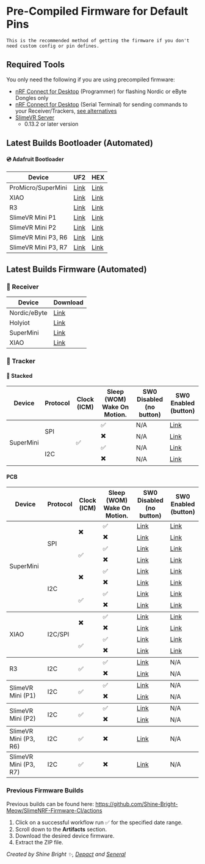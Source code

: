 <link rel="stylesheet" href="assets/css/smol-slimes.css">

# Pre-Compiled Firmware for Default Pins

```admonish important
This is the recommended method of getting the firmware if you don't need custom config or pin defines.
```

## Required Tools

You only need the following if you are using precompiled firmware:
* <a href="https://www.nordicsemi.com/Products/Development-tools/nRF-Connect-for-Desktop">nRF Connect for Desktop</a> (Programmer) for flashing Nordic or eByte Dongles only
* <a href="https://www.nordicsemi.com/Products/Development-tools/nRF-Connect-for-Desktop">nRF Connect for Desktop</a> (Serial Terminal) for sending commands to your Receiver/Trackers, [see alternatives](#accessing-the-serial-console)
* <a href="https://slimevr.dev/download">SlimeVR Server</a>
    * 0.13.2 or later version

## Latest Builds Bootloader (Automated)

#### 💿 Adafruit Bootloader
| Device               | UF2 | HEX |
| ------------------ | ---- | ---- |
| ProMicro/SuperMini | [Link](https://github.com/SlimeVR/Adafruit_nRF52_Bootloader/releases/download/0.9.2-SlimeVR.6/update-slimenrf_promicro_bootloader-0.9.2-SlimeVR.6_nosd.uf2) | [Link](https://github.com/SlimeVR/Adafruit_nRF52_Bootloader/releases/download/0.9.2-SlimeVR.6/slimenrf_promicro_bootloader-0.9.2-SlimeVR.6_s140_7.3.0.hex) |
| XIAO | [Link](https://github.com/SlimeVR/Adafruit_nRF52_Bootloader/releases/download/0.9.2-SlimeVR.6/update-slimenrf_xiao_sense_bootloader-0.9.2-SlimeVR.6_nosd.uf2) | [Link](https://github.com/SlimeVR/Adafruit_nRF52_Bootloader/releases/download/0.9.2-SlimeVR.6/slimenrf_xiao_sense_bootloader-0.9.2-SlimeVR.6_s140_7.3.0.hex) |
| R3 | [Link](https://github.com/SlimeVR/Adafruit_nRF52_Bootloader/releases/download/0.9.2-SlimeVR.6/update-slimenrf_tracker_r3_bootloader-0.9.2-SlimeVR.6_nosd.uf2) | [Link](https://github.com/SlimeVR/Adafruit_nRF52_Bootloader/releases/download/0.9.2-SlimeVR.6/slimenrf_tracker_r3_bootloader-0.9.2-SlimeVR.6_s140_7.3.0.hex) |
| SlimeVR Mini P1 | [Link](https://github.com/SlimeVR/Adafruit_nRF52_Bootloader/releases/download/0.9.2-SlimeVR.6/update-slimevr_mini_p1_bootloader-0.9.2-SlimeVR.6_nosd.uf2) | [Link](https://github.com/SlimeVR/Adafruit_nRF52_Bootloader/releases/download/0.9.2-SlimeVR.6/slimevr_mini_p1_bootloader-0.9.2-SlimeVR.6_s140_7.3.0.hex) |
| SlimeVR Mini P2 | [Link](https://github.com/SlimeVR/Adafruit_nRF52_Bootloader/releases/download/0.9.2-SlimeVR.6/update-slimevr_mini_p2_bootloader-0.9.2-SlimeVR.6_nosd.uf2) | [Link](https://github.com/SlimeVR/Adafruit_nRF52_Bootloader/releases/download/0.9.2-SlimeVR.6/slimevr_mini_p2_bootloader-0.9.2-SlimeVR.6_s140_7.3.0.hex) |
| SlimeVR Mini P3, R6| [Link](https://github.com/SlimeVR/Adafruit_nRF52_Bootloader/releases/download/0.9.2-SlimeVR.6/update-slimevr_mini_p3r6_bootloader-0.9.2-SlimeVR.6_nosd.uf2) | [Link](https://github.com/SlimeVR/Adafruit_nRF52_Bootloader/releases/download/0.9.2-SlimeVR.6/slimevr_mini_p3r6_bootloader-0.9.2-SlimeVR.6_s140_7.3.0.hex) |
| SlimeVR Mini P3, R7 | [Link](https://github.com/SlimeVR/Adafruit_nRF52_Bootloader/releases/download/0.9.2-SlimeVR.6/update-slimevr_mini_p3r7_bootloader-0.9.2-SlimeVR.6_nosd.uf2) | [Link](https://github.com/SlimeVR/Adafruit_nRF52_Bootloader/releases/download/0.9.2-SlimeVR.6/slimevr_mini_p3r7_bootloader-0.9.2-SlimeVR.6_s140_7.3.0.hex) |

## Latest Builds Firmware (Automated)

### 📡 Receiver

| Device       | Download                                                                                                                             |
| ------------ | ------------------------------------------------------------------------------------------------------------------------------------ |
| Nordic/eByte | [Link](https://github.com/Shine-Bright-Meow/SlimeNRF-Firmware-CI/releases/download/latest/SlimeNRF_Nordic_eByte_Dongle_Receiver.hex) |
| Holyiot      | [Link](https://github.com/Shine-Bright-Meow/SlimeNRF-Firmware-CI/releases/download/latest/SlimeNRF_Holyiot_Dongle_Receiver.hex)      |
| SuperMini    | [Link](https://github.com/Shine-Bright-Meow/SlimeNRF-Firmware-CI/releases/download/latest/SlimeNRF_SuperMini_Receiver.uf2)           |
| XIAO         | [Link](https://github.com/Shine-Bright-Meow/SlimeNRF-Firmware-CI/releases/download/latest/SlimeNRF_XIAO_Receiver.uf2)                |

### 🏃 Tracker

#### 🥪 Stacked

<div class="table-wrapper">
  <table>
    <thead>
      <tr>
        <th>Device</th>
        <th>Protocol</th>
        <th>Clock (ICM)</th>
        <th>
          Sleep
          <span class="tooltip-text-container">
            (WOM)
            <span class="tooltip-text"> Wake On Motion. </span>
          </span>
        </th>
        <th>
            SW0 Disabled
            <br/>
            (no button)
        </th>
        <th>
            SW0 Enabled
            <br/>
            (button)
        </th>
      </tr>
    </thead>
    <tbody>
      <!-- SuperMini, stacked -->
      <tr>
        <td rowspan="4">SuperMini</td>
        <td rowspan="2">SPI</td>
        <td rowspan="4">✅</td>
        <td>✅</td>
        <td>N/A</td>
        <td>
          <a href="https://github.com/Shine-Bright-Meow/SlimeNRF-Firmware-CI/releases/download/latest/SlimeNRF_Tracker_SPI_StackedSmol.uf2" target="_blank">Link</a>
        </td>
      </tr>
      <tr>
        <td>✖️</td>
        <td>N/A</td>
        <td>
          <a href="https://github.com/Shine-Bright-Meow/SlimeNRF-Firmware-CI/releases/download/latest/SlimeNRF_Tracker_NoSleep_SPI_StackedSmol.uf2" target="_blank">Link</a>
        </td>
      </tr>
      <tr>
        <td rowspan="2">I2C</td>
        <td>✅</td>
        <td>N/A</td>
        <td>
          <a href="https://github.com/Shine-Bright-Meow/SlimeNRF-Firmware-CI/releases/download/latest/SlimeNRF_Tracker_I2C_StackedSmol.uf2" target="_blank">Link</a>
        </td>
      </tr>
      <tr>
        <td>✖️</td>
        <td>N/A</td>
        <td>
          <a href="https://github.com/Shine-Bright-Meow/SlimeNRF-Firmware-CI/releases/download/latest/SlimeNRF_Tracker_NoSleep_I2C_StackedSmol.uf2" target="_blank">Link</a>
        </td>
      </tr>
    </tbody>
  </table>
</div>

#### PCB

<div class="table-wrapper">
   <table>
      <thead>
         <tr>
            <th>Device</th>
            <th>Protocol</th>
            <th>Clock (ICM)</th>
            <th>
               Sleep
               <span class="tooltip-text-container">
               (WOM)
               <span class="tooltip-text"> Wake On Motion. </span>
               </span>
            </th>
            <th>
               SW0 Disabled
               <br/>
               (no button)
            </th>
            <th>
               SW0 Enabled
               <br/>
               (button)
            </th>
         </tr>
      </thead>
      <!-- SuperMini, SPI, not stacked -->
      <tr>
         <td rowspan="8">SuperMini</td>
         <td rowspan="4">SPI</td>
         <td rowspan="2">✖️</td>
         <td>✅</td>
         <td>
            <a href="https://github.com/Shine-Bright-Meow/SlimeNRF-Firmware-CI/releases/download/latest/SlimeNRF_Tracker_SPI_SuperMini.uf2">Link</a>
         </td>
         <td>
            <a href="https://github.com/Shine-Bright-Meow/SlimeNRF-Firmware-CI/releases/download/latest/SlimeNRF_Tracker_SW0_SPI_SuperMini.uf2">Link</a>
         </td>
      </tr>
      <tr>
         <!-- SuperMini, SPI, not stacked, no sleep -->
         <td>✖️</td>
         <td>
            <a href="https://github.com/Shine-Bright-Meow/SlimeNRF-Firmware-CI/releases/download/latest/SlimeNRF_Tracker_NoSleep_SPI_SuperMini.uf2">Link</a>
         </td>
         <td>
            <a href="https://github.com/Shine-Bright-Meow/SlimeNRF-Firmware-CI/releases/download/latest/SlimeNRF_Tracker_SW0_NoSleep_SPI_SuperMini.uf2">Link</a>
         </td>
      </tr>
      <tr>
         <!-- SuperMini, SPI, not stacked, clk, sleep -->
         <td rowspan="2">✅</td>
         <td>✅</td>
         <td>
            <a href="https://github.com/Shine-Bright-Meow/SlimeNRF-Firmware-CI/releases/download/latest/SlimeNRF_Tracker_CLK_SPI_SuperMini.uf2">Link</a>
         </td>
         <td>
            <a href="https://github.com/Shine-Bright-Meow/SlimeNRF-Firmware-CI/releases/download/latest/SlimeNRF_Tracker_SW0_CLK_SPI_SuperMini.uf2">Link</a>
         </td>
      </tr>
      <tr>
         <!-- SuperMini, SPI, not stacked, clk, no sleep -->
         <td>✖️</td>
         <td>
            <a href="https://github.com/Shine-Bright-Meow/SlimeNRF-Firmware-CI/releases/download/latest/SlimeNRF_Tracker_NoSleepCLK_SPI_SuperMini.uf2">Link</a>
         </td>
         <td>
            <a href="https://github.com/Shine-Bright-Meow/SlimeNRF-Firmware-CI/releases/download/latest/SlimeNRF_Tracker_SW0_NoSleepCLK_SPI_SuperMini.uf2">Link</a>
         </td>
      </tr>
      <!-- SuperMini, I2C, not stacked -->
      <tr>
         <td rowspan="4">I2C</td>
         <td rowspan="2">✖️</td>
         <td>✅</td>
         <td>
            <a href="https://github.com/Shine-Bright-Meow/SlimeNRF-Firmware-CI/releases/download/latest/SlimeNRF_Tracker_I2C_SuperMini.uf2">Link</a>
         </td>
         <td>
            <a href="https://github.com/Shine-Bright-Meow/SlimeNRF-Firmware-CI/releases/download/latest/SlimeNRF_Tracker_SW0_I2C_SuperMini.uf2">Link</a>
         </td>
      </tr>
      <tr>
         <td>✖️</td>
         <td>
            <a href="https://github.com/Shine-Bright-Meow/SlimeNRF-Firmware-CI/releases/download/latest/SlimeNRF_Tracker_NoSleep_I2C_SuperMini.uf2">Link</a>
         </td>
         <td>
            <a href="https://github.com/Shine-Bright-Meow/SlimeNRF-Firmware-CI/releases/download/latest/SlimeNRF_Tracker_SW0_NoSleep_I2C_SuperMini.uf2">Link</a>
         </td>
      </tr>
      <tr>
         <td rowspan="2">✅</td>
         <td>✅</td>
         <td>
            <a href="https://github.com/Shine-Bright-Meow/SlimeNRF-Firmware-CI/releases/download/latest/SlimeNRF_Tracker_CLK_I2C_SuperMini.uf2">Link</a>
         </td>
         <td>
            <a href="https://github.com/Shine-Bright-Meow/SlimeNRF-Firmware-CI/releases/download/latest/SlimeNRF_Tracker_SW0_CLK_I2C_SuperMini.uf2">Link</a>
         </td>
      </tr>
      <tr>
         <td>✖️</td>
         <td>
            <a href="https://github.com/Shine-Bright-Meow/SlimeNRF-Firmware-CI/releases/download/latest/SlimeNRF_Tracker_NoSleepCLK_I2C_SuperMini.uf2">Link</a>
         </td>
         <td>
            <a href="https://github.com/Shine-Bright-Meow/SlimeNRF-Firmware-CI/releases/download/latest/SlimeNRF_Tracker_SW0_NoSleepCLK_I2C_SuperMini.uf2">Link</a>
         </td>
      </tr>
      </tbody>
      <tbody>
         <!-- XIAO -->
         <tr>
            <td rowspan="4">XIAO</td>
            <td rowspan="4">I2C/SPI</td>
            <td rowspan="2">✖️</td>
            <td>✅</td>
            <td>
               <a href="https://github.com/Shine-Bright-Meow/SlimeNRF-Firmware-CI/releases/download/latest/SlimeNRF_Tracker_XIAO.uf2">Link</a>
            </td>
            <td>
               <a href="https://github.com/Shine-Bright-Meow/SlimeNRF-Firmware-CI/releases/download/latest/SlimeNRF_Tracker_SW0_XIAO.uf2">Link</a>
            </td>
         </tr>
         <tr>
            <td>✖️</td>
            <td>
               <a href="https://github.com/Shine-Bright-Meow/SlimeNRF-Firmware-CI/releases/download/latest/SlimeNRF_Tracker_NoSleep_XIAO.uf2">Link</a>
            </td>
            <td>
               <a href="https://github.com/Shine-Bright-Meow/SlimeNRF-Firmware-CI/releases/download/latest/SlimeNRF_Tracker_SW0_NoSleep_XIAO.uf2">Link</a>
            </td>
         </tr>
         <tr>
            <td rowspan="2">✅</td>
            <td>✅</td>
            <td>
               <a href="https://github.com/Shine-Bright-Meow/SlimeNRF-Firmware-CI/releases/download/latest/SlimeNRF_Tracker_CLK_XIAO.uf2">Link</a>
            </td>
            <td>
               <a href="https://github.com/Shine-Bright-Meow/SlimeNRF-Firmware-CI/releases/download/latest/SlimeNRF_Tracker_SW0_CLK_XIAO.uf2">Link</a>
            </td>
         </tr>
         <tr>
            <td>✖️</td>
            <td>
               <a href="https://github.com/Shine-Bright-Meow/SlimeNRF-Firmware-CI/releases/download/latest/SlimeNRF_Tracker_NoSleepCLK_XIAO.uf2">Link</a>
            </td>
            <td>
               <a href="https://github.com/Shine-Bright-Meow/SlimeNRF-Firmware-CI/releases/download/latest/SlimeNRF_Tracker_SW0_NoSleepCLK_XIAO.uf2">Link</a>
            </td>
         </tr>
      </tbody>
      <tbody>
         <!-- R3 -->
         <tr>
            <td rowspan="2">R3</td>
            <td rowspan="2">I2C</td>
            <td rowspan="2">✅</td>
            <td>✅</td>
            <td>
               <a href="https://github.com/Shine-Bright-Meow/SlimeNRF-Firmware-CI/releases/download/latest/SlimeNRF_Tracker_R3.uf2">Link</a>
            </td>
            <td>N/A</td>
         </tr>
         <tr>
            <td>✖️</td>
            <td>
               <a href="https://github.com/Shine-Bright-Meow/SlimeNRF-Firmware-CI/releases/download/latest/SlimeNRF_Tracker_NoSleep_R3.uf2">Link</a>
            </td>
            <td>N/A</td>
         </tr>
      </tbody>
      <tbody>
         <!-- SlimeVR Mini (P1) -->
         <tr>
            <td rowspan="2">SlimeVR Mini (P1)</td>
            <td rowspan="2">I2C</td>
            <td rowspan="2">✅</td>
            <td>✅</td>
            <td>
               <a href="https://github.com/Shine-Bright-Meow/SlimeNRF-Firmware-CI/releases/download/latest/SlimeNRF_Tracker_SlimevrMini.uf2">Link</a>
            </td>
            <td>N/A</td>
         </tr>
         <tr>
            <td>✖️</td>
            <td>
               <a href="https://github.com/Shine-Bright-Meow/SlimeNRF-Firmware-CI/releases/download/latest/SlimeNRF_Tracker_NoSleep_SlimevrMini.uf2">Link</a>
            </td>
            <td>N/A</td>
         </tr>
      </tbody>
      <tbody>
         <!-- SlimeVR Mini (P2) -->
         <tr>
            <td rowspan="2">SlimeVR Mini (P2)</td>
            <td rowspan="2">I2C</td>
            <td rowspan="2">✅</td>
            <td>✅</td>
            <td>
               <a href="https://github.com/Shine-Bright-Meow/SlimeNRF-Firmware-CI/releases/download/latest/SlimeNRF_Tracker_SlimevrMini2.uf2">Link</a>
            </td>
            <td>N/A</td>
         </tr>
         <tr>
            <td>✖️</td>
            <td>
               <a href="https://github.com/Shine-Bright-Meow/SlimeNRF-Firmware-CI/releases/download/latest/SlimeNRF_Tracker_NoSleep_SlimevrMini2.uf2">Link</a>
            </td>
            <td>N/A</td>
         </tr>
      </tbody>
      <tbody>
         <!-- SlimeVR Mini (P3, R6) -->
         <tr>
            <td>SlimeVR Mini (P3, R6)</td>
            <td>I2C</td>
            <td>✅</td>
            <td>✖️</td>
            <td>
               <a href="https://github.com/Shine-Bright-Meow/SlimeNRF-Firmware-CI/releases/download/latest/SlimeNRF_Tracker_NoSleep_SlimevrMini3_R6.uf2">Link</a>
            </td>
            <td>N/A</td>
         </tr>
      </tbody>
      <tbody>
         <!-- SlimeVR Mini (P3, R7) -->
         <tr>
            <td>SlimeVR Mini (P3, R7)</td>
            <td>I2C</td>
            <td>✅</td>
            <td>✖️</td>
            <td>
               <a href="https://github.com/Shine-Bright-Meow/SlimeNRF-Firmware-CI/releases/download/latest/SlimeNRF_Tracker_NoSleep_SlimevrMini3_R7.uf2">Link</a>
            </td>
            <td>N/A</td>
         </tr>
      </tbody>
   </table>
</div>

### Previous Firmware Builds

Previous builds can be found here: <a href="https://github.com/Shine-Bright-Meow/SlimeNRF-Firmware-CI/actions">https://github.com/Shine-Bright-Meow/SlimeNRF-Firmware-CI/actions</a>

1. Click on a successful workflow run ✅ for the specified date range.
2. Scroll down to the **Artifacts** section.
3. Download the desired device firmware.
4. Extract the ZIP file.

*Created by Shine Bright ✨, [Depact](https://github.com/Depact) and [Seneral](https://github.com/Seneral)*